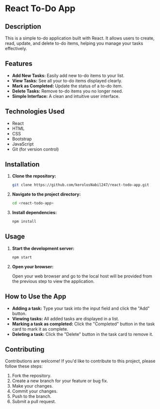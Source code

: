 # React To-Do App

## Description

This is a simple to-do application built with React. It allows users to create, read, update, and delete to-do items, helping you manage your tasks effectively.

## Features

* **Add New Tasks:** Easily add new to-do items to your list.
* **View Tasks:** See all your to-do items displayed clearly.
* **Mark as Completed:** Update the status of a to-do item.
* **Delete Tasks:** Remove to-do items you no longer need.
* **Simple Interface:** A clean and intuitive user interface.

## Technologies Used

* React
* HTML
* CSS
* Bootstrap
* JavaScript
* Git (for version control)

## Installation

1.  **Clone the repository:**

    ```bash
    git clone https://github.com/kerolosNabil247/react-todo-app.git
    ```

2.  **Navigate to the project directory:**

    ```bash
    cd <react-todo-app>
    ```

3.  **Install dependencies:**

    ```bash
    npm install
    ```

## Usage

1.  **Start the development server:**

    ```bash
    npm start
    ```

2.  **Open your browser:**

    Open your web browser and go to the local host will be provided from the previous step to view the application.

## How to Use the App

* **Adding a task:** Type your task into the input field and click the "Add" button.
* **Viewing tasks:** All added tasks are displayed in a list.
* **Marking a task as completed:** Click the "Completed" button in the task card to mark it as complete.
* **Deleting a task:** Click the "Delete" button in the task card to remove it.

## Contributing

Contributions are welcome! If you'd like to contribute to this project, please follow these steps:

1.  Fork the repository.
2.  Create a new branch for your feature or bug fix.
3.  Make your changes.
4.  Commit your changes.
5.  Push to the branch.
6.  Submit a pull request.

